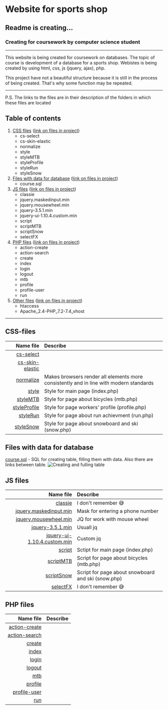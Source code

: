 # Website for sports shop
## Readme is creating...
### Creating for coursework by computer science student

________
This website is being created for coursework on databases. The topic of course is development of a database for a sports shop. Webistes is being created by using html, css, js (jquery, ajax), php.

This project have not a beautiful structure because it is still in the process of being created. That's why some function may be repeated. 
________
P.S. The links to the files are in their description of the folders in which these files are located

## Table of contents
1. [CSS files](#css) ([link on files in project](css))
    * cs-select
    * cs-skin-elastic
    * normalize
    * style
    * styleMTB
    * styleProfile
    * styleRun
    * styleSnow
2. [Files with data for database](#data) ([link on files in project](data))
    * course.sql
3. [JS files](#js) ([link on files in project](js))
    * classie
    * jquery.maskedinput.min
    * jquery.mousewheel.min
    * jquery-3.5.1.min
    * jquery-ui-1.10.4.custom.min
    * script
    * scriptMTB
    * scriptSnow
    * selectFX
4. [PHP files](#php) ([link on files in project](https://github.com/AndreyBI/sport-shop))
    * action-create
    * action-search
    * create
    * index
    * login
    * logout
    * mtb
    * profile
    * profile-user
    * run
5. [Other files](#other) ([link on files in project](https://github.com/AndreyBI/sport-shop))
    * htaccess
    * Apache_2.4-PHP_7.2-7.4_vhost
________

## <a id="css"> CSS-files </a>
| Name file                                    | Describe                                                                                 |
|---------------------------------------------:|:-----------------------------------------------------------------------------------------|
| [cs-select](css/cs-select.css)               |
| [cs-skin-elastic](css/cs-skin-elastic.css)   |
| [normalize](css/normalize.css)               | Makes browsers render all elements more consistently and in line with modern standards   |
| [style](css/style.css)                       | Style for main page (index.php)                                                          |
| [styleMTB](css/styleMTB.css)                 | Style for page about bicycles (mtb.php)                                                  |
| [styleProfile](css/styleProfile.css)         | Style for page workers' profile (profile.php)                                            |
| [styleRun](css/styleRun.css)                 | Style for page about run achievment (run.php)                                            |
| [styleSnow](css/styleSnow.css)               | Style for page about snowboard and ski (snow.php)                                        |

## <a id="data"> Files with data for database </a>
[course.sql](data/course.sql) - SQL for creating table, filling them with data. Also there are links between table.
![Creating and fulling table](https://user-images.githubusercontent.com/70945623/154664835-cac25388-d6fc-4c0d-a2cb-7df994268a8f.png)

## <a id="js"> JS files </a>
| Name file                                                          | Describe                                            |
|-------------------------------------------------------------------:|:----------------------------------------------------|
| [classie](js/classie.js)                                           | I don't remember :sweat_smile:                      |
| [jquery.maskedinput.min](js/jquery.maskedinput.min.js)             | Mask for entering a phone number                    |
| [jquery.mousewheel.min](js/jquery.mousewheel.min.js)               | JQ for work with mouse wheel                        |
| [jquery-3.5.1.min](js/jquery-3.5.1.min.js)                         | Usuall jq                                           |
| [jquery-ui-1.10.4.custom.min](js/jquery-ui-1.10.4.custom.min.js)   | Custom jq                                           |
| [script](js/script.js)                                             | Sctipt for main page (index.php)                    |
| [scriptMTB](js/scriptMTB.js)                                       | Script for page about bicycles (mtb.php)            |
| [scriptSnow](js/scriptSnow.js)                                     | Script for page about snowboard and ski (snow.php)  |
| [selectFX](js/selectFX.js)                                         | I don't remember :sweat_smile:                      |

## <a id="php"> PHP files </a>
| Name file                                                                            | Describe                                            |
|-------------------------------------------------------------------------------------:|:----------------------------------------------------|
| [action-create](https://github.com/AndreyBI/sport-shop/blob/main/action-create.php)  |
| [action-search](https://github.com/AndreyBI/sport-shop/blob/main/action-search.php)  |
| [create](https://github.com/AndreyBI/sport-shop/blob/main/create.php)                |
| [index](https://github.com/AndreyBI/sport-shop/blob/main/index.php)                  |
| [login](https://github.com/AndreyBI/sport-shop/blob/main/login.php)                  |
| [logout](https://github.com/AndreyBI/sport-shop/blob/main/logout.php)                |
| [mtb](https://github.com/AndreyBI/sport-shop/blob/main/mtb.php)                      |
| [profile](https://github.com/AndreyBI/sport-shop/blob/main/profile.php)              |
| [profile-user](https://github.com/AndreyBI/sport-shop/blob/profile-user.php)         |
| [run](https://github.com/AndreyBI/sport-shop/blob/main/run.php)                      |
